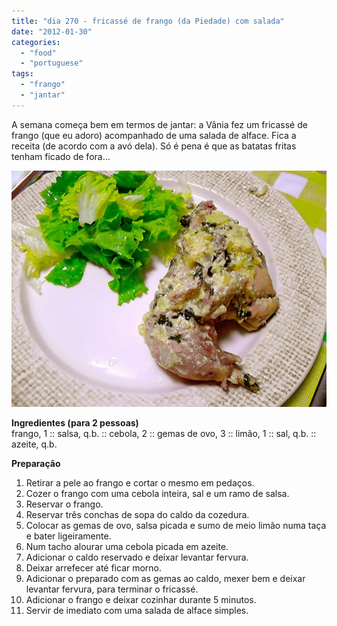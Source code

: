 ```yaml
---
title: "dia 270 - fricassé de frango (da Piedade) com salada"
date: "2012-01-30"
categories: 
  - "food"
  - "portuguese"
tags: 
  - "frango"
  - "jantar"
---
```


A semana começa bem em termos de jantar: a Vânia fez um fricassé de frango (que eu adoro) acompanhado de uma salada de alface. Fica a receita (de acordo com a avó dela). Só é pena é que as batatas fritas tenham ficado de fora...  

[![](images/CC+10.jpg)](http://3.bp.blogspot.com/-vM6fqI19b6c/TyckY0CyMaI/AAAAAAAAEs8/KunPn4_RcJQ/s1600/CC+10.jpg)

  

  
**Ingredientes (para 2 pessoas)**  
frango, 1 :: salsa, q.b. :: cebola, 2 :: gemas de ovo, 3 :: limão, 1 :: sal, q.b. :: azeite, q.b.  
  
**Preparação**  

1. Retirar a pele ao frango e cortar o mesmo em pedaços.
2. Cozer o frango com uma cebola inteira, sal e um ramo de salsa.
3. Reservar o frango.
4. Reservar três conchas de sopa do caldo da cozedura.
5. Colocar as gemas de ovo, salsa picada e sumo de meio limão numa taça e bater ligeiramente.
6. Num tacho alourar uma cebola picada em azeite.
7. Adicionar o caldo reservado e deixar levantar fervura.
8. Deixar arrefecer até ficar morno. 
9. Adicionar o preparado com as gemas ao caldo, mexer bem e deixar levantar fervura, para terminar o fricassé.
10. Adicionar o frango e deixar cozinhar durante 5 minutos.
11. Servir de imediato com uma salada de alface simples.
